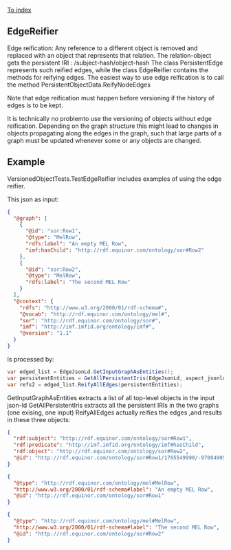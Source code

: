 ﻿[To index](/README.md)
## EdgeReifier
Edge reification: Any reference to a different object is removed and replaced with an object that represents that relation. The relation-object gets the persistent IRI : <property-IRI>/subject-hash/object-hash
The class PersistentEdge represents such reified edges, while the class EdgeReifier contains the methods for reifying edges. The easiest way to use edge reification is to call the method PersistentObjectData.ReifyNodeEdges

Note that edge reification must happen before versioning if the history of edges is to be kept. 

It is technically no problemto use the versioning of objects without edge reification. 
Depending on the graph structure this might lead to changes in objects propagating along the edges in the graph, such that large parts of a graph must be updated whenever some or any objects are changed.

## Example
VersionedObjectTests.TestEdgeReifier includes examples of using the edge reifier.

This json as input:
```json
{
  "@graph": [
    {
      "@id": "sor:Row1",
      "@type": "MelRow",
      "rdfs:label": "An empty MEL Row",
      "imf:hasChild": "http://rdf.equinor.com/ontology/sor#Row2"
    },
    {
      "@id": "sor:Row2",
      "@type": "MelRow",
      "rdfs:label": "The second MEL Row"
    }
  ],
  "@context": {
    "rdfs": "http://www.w3.org/2000/01/rdf-schema#",
    "@vocab": "http://rdf.equinor.com/ontology/mel#",
    "sor": "http://rdf.equinor.com/ontology/sor#",
    "imf": "http://imf.imfid.org/ontology/imf#",
    "@version": "1.1"
  }
}
```

Is processed by: 

```c#
var edged_list = EdgeJsonLd.GetInputGraphAsEntities();
var persistentEntities = GetAllPersistentIris(EdgeJsonLd, aspect_jsonld);
var refs2 = edged_list.ReifyAllEdges(persistentEntities);
```

GetInputGraphAsEntities extracts a list of all top-level objects in the input json-ld
GetAllPersistentIris extracts all the persistent IRIs in the two graphs (one exising, one input)
ReifyAllEdges actually reifies the edges ,and results in these three objects:

```json
{
  "rdf:subject": "http://rdf.equinor.com/ontology/sor#Row1",
  "rdf:predicate": "http://imf.imfid.org/ontology/imf#hasChild",
  "rdf:object": "http://rdf.equinor.com/ontology/sor#Row2",
  "@id": "http://rdf.equinor.com/ontology/sor#Row1/1765549990/-970849053"
}
```
```json
{
  "@type": "http://rdf.equinor.com/ontology/mel#MelRow",
  "http://www.w3.org/2000/01/rdf-schema#label": "An empty MEL Row",
  "@id": "http://rdf.equinor.com/ontology/sor#Row1"
}
```
```json
{
  "@type": "http://rdf.equinor.com/ontology/mel#MelRow",
  "http://www.w3.org/2000/01/rdf-schema#label": "The second MEL Row",
  "@id": "http://rdf.equinor.com/ontology/sor#Row2"
}
```
